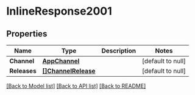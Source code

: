# InlineResponse2001

## Properties
Name | Type | Description | Notes
------------ | ------------- | ------------- | -------------
**Channel** | [**AppChannel**](AppChannel.md) |  | [default to null]
**Releases** | [**[]ChannelRelease**](ChannelRelease.md) |  | [default to null]

[[Back to Model list]](../README.md#documentation-for-models) [[Back to API list]](../README.md#documentation-for-api-endpoints) [[Back to README]](../README.md)



